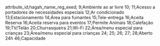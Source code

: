 attribute_id;hagah_name_reg_exed;
9;Ambiente ao ar livre
10;
11;Acesso a portadores de necessidades especiais
12;Ar condicionado
13;Estacionamento
14;Área para fumantes
15;Tele-entrega
16;Aceita Reserva
16;Aceita reserva para eventos
17;Permite Animais
18;Calefação
19;TV/Telão
20;Churrasqueira
21;Wi-Fi
22;Área/menu especial para crianças
23;Área/menu especial para crianças
24;
25;
26;
27;
28;Aberto 24h
46;Capacidade